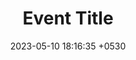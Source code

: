 ---
layout: album
title:  "Event Title"
background: album
event_id: event-title
location: "/assets/gallery/uploads/event-title/full-size/"
permalink: "/gallery/albums/event-title"
image: "/assets/college.jpg"
type: album
date:   2023-05-10 18:16:35 +0530
categories: gallery album
---
